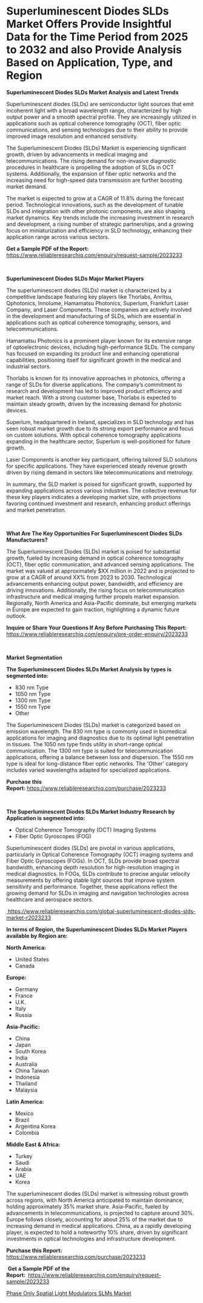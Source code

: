 <p><h1>Superluminescent Diodes SLDs Market Offers Provide Insightful Data for the Time Period from 2025 to 2032 and also Provide Analysis Based on Application, Type, and Region</h1></p><p><strong>Superluminescent Diodes SLDs Market Analysis and Latest Trends</strong></p>
<p><p>Superluminescent diodes (SLDs) are semiconductor light sources that emit incoherent light with a broad wavelength range, characterized by high output power and a smooth spectral profile. They are increasingly utilized in applications such as optical coherence tomography (OCT), fiber optic communications, and sensing technologies due to their ability to provide improved image resolution and enhanced sensitivity.</p><p>The Superluminescent Diodes (SLDs) Market is experiencing significant growth, driven by advancements in medical imaging and telecommunications. The rising demand for non-invasive diagnostic procedures in healthcare is propelling the adoption of SLDs in OCT systems. Additionally, the expansion of fiber optic networks and the increasing need for high-speed data transmission are further boosting market demand.</p><p>The market is expected to grow at a CAGR of 11.8% during the forecast period. Technological innovations, such as the development of tunable SLDs and integration with other photonic components, are also shaping market dynamics. Key trends include the increasing investment in research and development, a rising number of strategic partnerships, and a growing focus on miniaturization and efficiency in SLD technology, enhancing their application range across various sectors.</p></p>
<p><strong>Get a Sample PDF of the Report:&nbsp;</strong> <a href="https://www.reliableresearchiq.com/enquiry/request-sample/2023233?utm_campaign=3455&utm_medium=2&utm_source=Github&utm_content=ia&utm_term=29032025&utm_id=superluminescent-diodes-slds">https://www.reliableresearchiq.com/enquiry/request-sample/2023233</a></p>
<p>&nbsp;</p>
<p><strong>Superluminescent Diodes SLDs Major Market Players</strong></p>
<p><p>The superluminescent diodes (SLDs) market is characterized by a competitive landscape featuring key players like Thorlabs, Anritsu, Qphotonics, Innolume, Hamamatsu Photonics, Superlum, Frankfurt Laser Company, and Laser Components. These companies are actively involved in the development and manufacturing of SLDs, which are essential in applications such as optical coherence tomography, sensors, and telecommunications.</p><p>Hamamatsu Photonics is a prominent player known for its extensive range of optoelectronic devices, including high-performance SLDs. The company has focused on expanding its product line and enhancing operational capabilities, positioning itself for significant growth in the medical and industrial sectors.</p><p>Thorlabs is known for its innovative approaches in photonics, offering a range of SLDs for diverse applications. The company’s commitment to research and development has led to improved product efficiency and market reach. With a strong customer base, Thorlabs is expected to maintain steady growth, driven by the increasing demand for photonic devices.</p><p>Superlum, headquartered in Ireland, specializes in SLD technology and has seen robust market growth due to its strong export performance and focus on custom solutions. With optical coherence tomography applications expanding in the healthcare sector, Superlum is well-positioned for future growth.</p><p>Laser Components is another key participant, offering tailored SLD solutions for specific applications. They have experienced steady revenue growth driven by rising demand in sectors like telecommunications and metrology.</p><p>In summary, the SLD market is poised for significant growth, supported by expanding applications across various industries. The collective revenue for these key players indicates a developing market size, with projections favoring continued investment and research, enhancing product offerings and market penetration.</p></p>
<p>&nbsp;</p>
<p><strong>What Are The Key Opportunities For Superluminescent Diodes SLDs Manufacturers?</strong></p>
<p><p>The Superluminescent Diodes (SLDs) market is poised for substantial growth, fueled by increasing demand in optical coherence tomography (OCT), fiber optic communication, and advanced sensing applications. The market was valued at approximately $XX million in 2022 and is projected to grow at a CAGR of around XX% from 2023 to 2030. Technological advancements enhancing output power, bandwidth, and efficiency are driving innovations. Additionally, the rising focus on telecommunication infrastructure and medical imaging further propels market expansion. Regionally, North America and Asia-Pacific dominate, but emerging markets in Europe are expected to gain traction, highlighting a dynamic future outlook.</p></p>
<p><strong>Inquire or Share Your Questions If Any Before Purchasing This Report:</strong> <a href="https://www.reliableresearchiq.com/enquiry/pre-order-enquiry/2023233?utm_campaign=3455&utm_medium=2&utm_source=Github&utm_content=ia&utm_term=29032025&utm_id=superluminescent-diodes-slds">https://www.reliableresearchiq.com/enquiry/pre-order-enquiry/2023233</a></p>
<p>&nbsp;</p>
<p><strong>Market Segmentation</strong></p>
<p><strong>The Superluminescent Diodes SLDs Market Analysis by types is segmented into:</strong></p>
<p><ul><li>830 nm Type</li><li>1050 nm Type</li><li>1300 nm Type</li><li>1550 nm Type</li><li>Other</li></ul></p>
<p><p>The Superluminescent Diodes (SLDs) market is categorized based on emission wavelength. The 830 nm type is commonly used in biomedical applications for imaging and diagnostics due to its optimal light penetration in tissues. The 1050 nm type finds utility in short-range optical communication. The 1300 nm type is suited for telecommunication applications, offering a balance between loss and dispersion. The 1550 nm type is ideal for long-distance fiber optic networks. The 'Other' category includes varied wavelengths adapted for specialized applications.</p></p>
<p><strong>Purchase this Report:&nbsp;</strong><a href="https://www.reliableresearchiq.com/purchase/2023233?utm_campaign=3455&utm_medium=2&utm_source=Github&utm_content=ia&utm_term=29032025&utm_id=superluminescent-diodes-slds">https://www.reliableresearchiq.com/purchase/2023233</a></p>
<p>&nbsp;</p>
<p><strong>The Superluminescent Diodes SLDs Market Industry Research by Application is segmented into:</strong></p>
<p><ul><li>Optical Coherence Tomography (OCT) Imaging Systems</li><li>Fiber Optic Gyroscopes (FOG)</li></ul></p>
<p><p>Superluminescent diodes (SLDs) are pivotal in various applications, particularly in Optical Coherence Tomography (OCT) imaging systems and Fiber Optic Gyroscopes (FOGs). In OCT, SLDs provide broad spectral bandwidth, enhancing depth resolution for high-resolution imaging in medical diagnostics. In FOGs, SLDs contribute to precise angular velocity measurements by offering stable light sources that improve system sensitivity and performance. Together, these applications reflect the growing demand for SLDs in imaging and navigation technologies across healthcare and aerospace sectors.</p></p>
<p><a href="https://www.reliableresearchiq.com/global-superluminescent-diodes-slds-market-r2023233?utm_campaign=3455&utm_medium=2&utm_source=Github&utm_content=ia&utm_term=29032025&utm_id=superluminescent-diodes-slds">&nbsp;https://www.reliableresearchiq.com/global-superluminescent-diodes-slds-market-r2023233</a></p>
<p><strong>In terms of Region, the Superluminescent Diodes SLDs Market Players available by Region are:</strong></p>
<p>
    <p> <strong> North America: </strong>
        <ul>
            <li>United States</li>
            <li>Canada</li>
        </ul>
        </p> 
    <p> <strong> Europe: </strong>
        <ul>
            <li>Germany</li>
            <li>France</li>
            <li>U.K.</li>
            <li>Italy</li>
            <li>Russia</li>
        </ul>
        </p> 
    <p> <strong> Asia-Pacific: </strong>
        <ul>
            <li>China</li>
            <li>Japan</li>
            <li>South Korea</li>
            <li>India</li>
            <li>Australia</li>
            <li>China Taiwan</li>
            <li>Indonesia</li>
            <li>Thailand</li>
            <li>Malaysia</li>
        </ul>
        </p> 
    <p> <strong> Latin America: </strong>
        <ul>
            <li>Mexico</li>
            <li>Brazil</li>
            <li>Argentina Korea</li>
            <li>Colombia</li>
        </ul>
        </p> 
    <p> <strong> Middle East & Africa: </strong>
        <ul>
            <li>Turkey</li>
            <li>Saudi</li>
            <li>Arabia</li>
            <li>UAE</li>
            <li>Korea</li>
        </ul>
    </p>
    </p>
<p><p>The superluminescent diodes (SLDs) market is witnessing robust growth across regions, with North America anticipated to maintain dominance, holding approximately 35% market share. Asia-Pacific, fueled by advancements in telecommunications, is projected to capture around 30%. Europe follows closely, accounting for about 25% of the market due to increasing demand in medical applications. China, as a rapidly developing player, is expected to hold a noteworthy 10% share, driven by significant investments in optical technologies and infrastructure development.</p></p>
<p><strong>Purchase this Report: </strong><a href="https://www.reliableresearchiq.com/purchase/2023233?utm_campaign=3455&utm_medium=2&utm_source=Github&utm_content=ia&utm_term=29032025&utm_id=superluminescent-diodes-slds">https://www.reliableresearchiq.com/purchase/2023233</a></p>
<p>&nbsp;<strong>Get a Sample PDF of the Report:&nbsp;&nbsp;</strong><a href="https://www.reliableresearchiq.com/enquiry/request-sample/2023233?utm_campaign=3455&utm_medium=2&utm_source=Github&utm_content=ia&utm_term=29032025&utm_id=superluminescent-diodes-slds">https://www.reliableresearchiq.com/enquiry/request-sample/2023233</a></p>
<p><strong></strong></p>
<p><p><a href="https://github.com/mateyappiazo/Market-Research-Report-List-1/blob/main/phase-only-spatial-light-modulators-slms-market.md?utm_campaign=3455&utm_medium=2&utm_source=Github&utm_content=ia&utm_term=29032025&utm_id=superluminescent-diodes-slds">Phase Only Spatial Light Modulators SLMs Market</a></p></p>